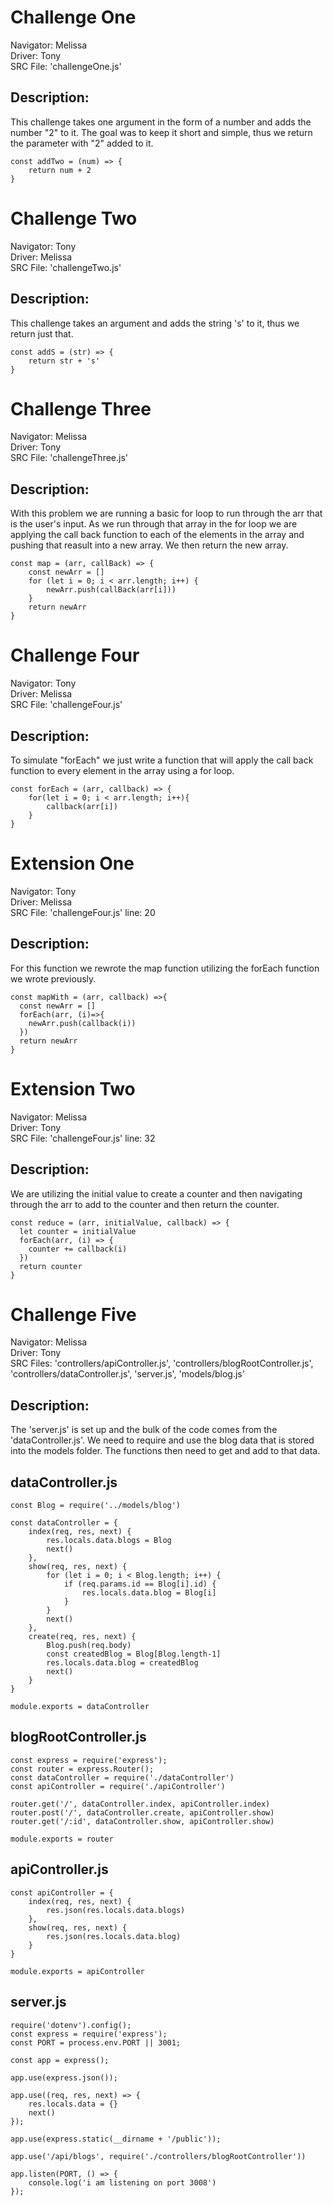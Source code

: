 # Challenge One
Navigator: Melissa <br />
Driver: Tony <br />
SRC File: 'challengeOne.js'

## Description:
This challenge takes one argument in the form of a number and adds the number "2" to it. The goal was to keep it short and simple, thus we return the parameter with "2" added to it.

```
const addTwo = (num) => {
    return num + 2
}
```

# Challenge Two
Navigator: Tony <br />
Driver: Melissa <br />
SRC File: 'challengeTwo.js'

## Description:
This challenge takes an argument and adds the string 's' to it, thus we return just that.

```
const addS = (str) => {
    return str + 's'
}
```

# Challenge Three
Navigator: Melissa <br />
Driver: Tony <br />
SRC File: 'challengeThree.js'

## Description:
With this problem we are running a basic for loop to run through the arr that is the user's input. As we run through that array in the for loop we are applying the call back function to each of the elements in the array and pushing that reasult into a new array. We then return the new array.

```
const map = (arr, callBack) => {
    const newArr = []
    for (let i = 0; i < arr.length; i++) {
        newArr.push(callBack(arr[i]))
    }
    return newArr
}
```

# Challenge Four
Navigator: Tony <br />
Driver: Melissa <br />
SRC File: 'challengeFour.js'

## Description:
To simulate "forEach" we just write a function that will apply the call back function to every element in the array using a for loop.

```
const forEach = (arr, callback) => {
    for(let i = 0; i < arr.length; i++){
        callback(arr[i])
    } 
}
```

# Extension One
Navigator: Tony <br />
Driver: Melissa <br />
SRC File: 'challengeFour.js' line: 20

## Description:
For this function we rewrote the map function utilizing the forEach function we wrote previously.

```
const mapWith = (arr, callback) =>{
  const newArr = []
  forEach(arr, (i)=>{
    newArr.push(callback(i))
  })
  return newArr
}
```

# Extension Two
Navigator: Melissa <br />
Driver: Tony <br />
SRC File: 'challengeFour.js' line: 32

## Description:
We are utilizing the initial value to create a counter and then navigating through the arr to add to the counter and then return the counter.

```
const reduce = (arr, initialValue, callback) => {
  let counter = initialValue
  forEach(arr, (i) => {
    counter += callback(i)
  })
  return counter
}
```

# Challenge Five
Navigator: Melissa <br />
Driver: Tony <br />
SRC Files: 'controllers/apiController.js', 'controllers/blogRootController.js', 'controllers/dataController.js', 'server.js', 'models/blog.js'

## Description:
The 'server.js' is set up and the bulk of the code comes from the 'dataController.js'. We need to require and use the blog data that is stored into the models folder. The functions then need to get and add to that data. 

## dataController.js
```
const Blog = require('../models/blog')

const dataController = {
    index(req, res, next) {
        res.locals.data.blogs = Blog
        next()
    },
    show(req, res, next) {
        for (let i = 0; i < Blog.length; i++) {
            if (req.params.id == Blog[i].id) {
                res.locals.data.blog = Blog[i]
            }
        }
        next()
    },
    create(req, res, next) {
        Blog.push(req.body)
        const createdBlog = Blog[Blog.length-1]
        res.locals.data.blog = createdBlog
        next()
    }
}

module.exports = dataController
```

## blogRootController.js
```
const express = require('express');
const router = express.Router();
const dataController = require('./dataController')
const apiController = require('./apiController')

router.get('/', dataController.index, apiController.index)
router.post('/', dataController.create, apiController.show)
router.get('/:id', dataController.show, apiController.show)

module.exports = router
```

## apiController.js
```
const apiController = {
    index(req, res, next) {
        res.json(res.locals.data.blogs)
    },
    show(req, res, next) {
        res.json(res.locals.data.blog)
    }
}

module.exports = apiController
```

## server.js
```
require('dotenv').config();
const express = require('express');
const PORT = process.env.PORT || 3001;

const app = express();

app.use(express.json());

app.use((req, res, next) => {
    res.locals.data = {}
    next()
});

app.use(express.static(__dirname + '/public'));

app.use('/api/blogs', require('./controllers/blogRootController'))

app.listen(PORT, () => {
    console.log('i am listening on port 3008')
});
```
